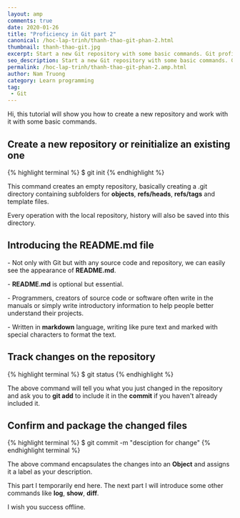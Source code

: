 ```yaml
---
layout: amp
comments: true
date: 2020-01-26
title: "Proficiency in Git part 2"
canonical: /hoc-lap-trinh/thanh-thao-git-phan-2.html
thumbnail: thanh-thao-git.jpg
excerpt: Start a new Git repository with some basic commands. Git proficient series
seo_description: Start a new Git repository with some basic commands. Git proficient series
permalink: /hoc-lap-trinh/thanh-thao-git-phan-2.amp.html
author: Nam Truong
category: Learn programming
tag:
 - Git
---
```


Hi, this tutorial will show you how to create a new repository and work with it with some basic commands.

## Create a new repository or reinitialize an existing one

{% highlight terminal %}
$ git init
{% endhighlight %}

This command creates an empty repository, basically creating a .git directory containing subfolders for **objects**, **refs/heads**, **refs/tags** and template files.

Every operation with the local repository, history will also be saved into this directory.

## Introducing the README.md file

\- Not only with Git but with any source code and repository, we can easily see the appearance of **README.md**.

\- **README.md** is optional but essential.

\- Programmers, creators of source code or software often write in the manuals or simply write introductory information to help people better understand their projects.

\- Written in **markdown** language, writing like pure text and marked with special characters to format the text.

## Track changes on the repository

{% highlight terminal %}
$ git status
{% endhighlight %}

The above command will tell you what you just changed in the repository and ask you to **git add** to include it in the **commit** if you haven't already included it.

## Confirm and package the changed files

{% highlight terminal %}
$ git commit -m "desciption for change"
{% endhighlight terminal %}

The above command encapsulates the changes into an **Object** and assigns it a label as your description.

This part I temporarily end here. The next part I will introduce some other commands like **log**, **show**, **diff**.

I wish you success offline.



